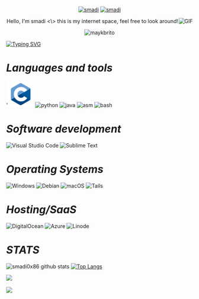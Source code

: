 #                                                                    

<p align="center">
<a href="https://linkedin.com/in/saud-smadi" target="blank"><img align="center" src="https://cdn.jsdelivr.net/npm/simple-icons@3.0.1/icons/linkedin.svg" alt="smadi" height="25" width="25" /></a>
<a href="https://t.me/rootsmadi" target="blank"><img align="center" src="https://cdn.jsdelivr.net/npm/simple-icons@3.0.1/icons/telegram.svg" alt="smadi" height="25" width="25" /></a>
</p>

<img align="right" alt="GIF" src="https://images-wixmp-ed30a86b8c4ca887773594c2.wixmp.com/f/2dbf3a8e-319b-421d-aff1-7595f9d9e84f/d2qyf40-2a05256e-598c-448a-b2c1-44514f78ddc3.gif?token=eyJ0eXAiOiJKV1QiLCJhbGciOiJIUzI1NiJ9.eyJzdWIiOiJ1cm46YXBwOjdlMGQxODg5ODIyNjQzNzNhNWYwZDQxNWVhMGQyNmUwIiwiaXNzIjoidXJuOmFwcDo3ZTBkMTg4OTgyMjY0MzczYTVmMGQ0MTVlYTBkMjZlMCIsIm9iaiI6W1t7InBhdGgiOiJcL2ZcLzJkYmYzYThlLTMxOWItNDIxZC1hZmYxLTc1OTVmOWQ5ZTg0ZlwvZDJxeWY0MC0yYTA1MjU2ZS01OThjLTQ0OGEtYjJjMS00NDUxNGY3OGRkYzMuZ2lmIn1dXSwiYXVkIjpbInVybjpzZXJ2aWNlOmZpbGUuZG93bmxvYWQiXX0.2Ai8L7R_Thl218IuQ29P87t99GhKhiMhx_7K7aOtPJE"/>
<p align="center">Hello, I'm smadi <\> this is my internet space, feel free to look around!</p>
<p align="center"> <img src="https://komarev.com/ghpvc/?username=smadi0x01" alt="maykbrito" /></p>
<a href="https://git.io/typing-svg"><img src="https://readme-typing-svg.demolab.com/?font=Fira+Code&pause=1000&color=fffafa&left=true&width=435&lines=%24~+whoami;smadi0x01;%24~++exit;Enjoy+The+Movement!" alt="Typing SVG" /></a>


#                                                                    *Languages and tools*

'<img src="https://raw.githubusercontent.com/github/explore/f3e22f0dca2be955676bc70d6214b95b13354ee8/topics/c/c.png" alt="C language" height="70" width="70" />
<img src="https://www.vectorlogo.zone/logos/python/python-icon.svg" alt="python" width="55" height="55"/>
<img src="https://www.vectorlogo.zone/logos/java/java-icon.svg" alt="java" width="65" height="65"/> 
<img src="https://camo.githubusercontent.com/d692e3b8622529be32fbf598f71901854127ae2a64f653b9440d3e4d578ec3e9/68747470733a2f2f7777772e6e6179756b692e696f2f7265732f706167652d69636f6e2f36342f612d66756e64616d656e74616c2d696e74726f64756374696f6e2d746f2d7838362d617373656d626c792d70726f6772616d6d696e672e706e67" alt="asm" width="58" height="58"/>
<img src="https://camo.githubusercontent.com/017232b055b969e3eb614662e9ef3f26d493002dbbe8cbf21914dec23cb12379/687474703a2f2f6a6f6e2e646568646172692e6f72672f696d616765732f6c6f676f732f626173682e706e67" alt="bash" width="85" height="85"/>


# *Software development*

![Visual Studio Code](https://img.shields.io/badge/-Visual_Studio_Code-007ACC?style=for-the-badge&logo=visual-studio-code&logoColor=fff)
![Sublime Text](https://img.shields.io/badge/-Sublime-e69138?style=for-the-badge&logo=sublime-text&logoColor=fff)


# *Operating Systems*

![Windows](https://img.shields.io/badge/Windows-0078D6?style=for-the-badge&logo=windows&logoColor=white)
![Debian](https://img.shields.io/badge/Debian-DC143C?style=for-the-badge&logo=debian&logoColor=white)
![macOS](https://img.shields.io/badge/mac%20os-000000?style=for-the-badge&logo=macos&logoColor=F0F0F0)
![Tails](https://img.shields.io/badge/Tails%20-56347C?&style=for-the-badge&logo=tails&logoColor=white)


# *Hosting/SaaS*

![DigitalOcean](https://img.shields.io/badge/DigitalOcean-%230167ff.svg?style=for-the-badge&logo=digitalOcean&logoColor=white)
![Azure](https://img.shields.io/badge/azure-%230072C6.svg?style=for-the-badge&logo=microsoftazure&logoColor=white)
![Linode](https://img.shields.io/badge/linode-00A95C?style=for-the-badge&logo=linode&logoColor=white)


#                                                                     *STATS*

![smadi0x86 github stats](https://github-readme-stats.vercel.app/api?username=smadi0x86&show_icons=true&title_color=ffc857&icon_color=8ac926&text_color=daf7dc&bg_color=000000&hide=issues&count_private=true&include_all_commits=true)
[![Top Langs](https://github-readme-stats.vercel.app/api/top-langs/?username=smadi0x86&layout=compact&text_color=daf7dc&bg_color=000000)](https://github.com/smadi0x086/github-readme-stats)

<p align="left">
<img src="https://github.com/sh1nine96/sh1nine96/blob/output/github-contribution-grid-snake.svg">
</p>

<p align="left">
  <img src="https://capsule-render.vercel.app/api?type=waving&color=gradient&height=80&section=footer"/>
</p>
